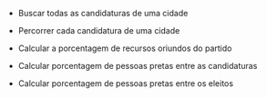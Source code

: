 - Buscar todas as candidaturas de uma cidade
- Percorrer cada candidatura de uma cidade
- Calcular a porcentagem de recursos oriundos do partido

- Calcular porcentagem de pessoas pretas entre as candidaturas
- Calcular porcentagem de pessoas pretas entre os eleitos

